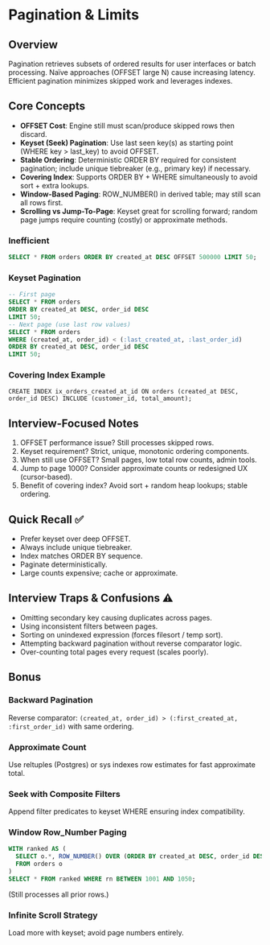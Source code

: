 # Pagination & Limits

## Overview
Pagination retrieves subsets of ordered results for user interfaces or batch processing. Naïve approaches (OFFSET large N) cause increasing latency. Efficient pagination minimizes skipped work and leverages indexes.

## Core Concepts
- **OFFSET Cost**: Engine still must scan/produce skipped rows then discard.
- **Keyset (Seek) Pagination**: Use last seen key(s) as starting point (WHERE key > last_key) to avoid OFFSET.
- **Stable Ordering**: Deterministic ORDER BY required for consistent pagination; include unique tiebreaker (e.g., primary key) if necessary.
- **Covering Index**: Supports ORDER BY + WHERE simultaneously to avoid sort + extra lookups.
- **Window-Based Paging**: ROW_NUMBER() in derived table; may still scan all rows first.
- **Scrolling vs Jump-To-Page**: Keyset great for scrolling forward; random page jumps require counting (costly) or approximate methods.

### Inefficient
```sql
SELECT * FROM orders ORDER BY created_at DESC OFFSET 500000 LIMIT 50;
```

### Keyset Pagination
```sql
-- First page
SELECT * FROM orders
ORDER BY created_at DESC, order_id DESC
LIMIT 50;
-- Next page (use last row values)
SELECT * FROM orders
WHERE (created_at, order_id) < (:last_created_at, :last_order_id)
ORDER BY created_at DESC, order_id DESC
LIMIT 50;
```

### Covering Index Example
`CREATE INDEX ix_orders_created_at_id ON orders (created_at DESC, order_id DESC) INCLUDE (customer_id, total_amount);`

## Interview-Focused Notes
1. OFFSET performance issue? Still processes skipped rows.
2. Keyset requirement? Strict, unique, monotonic ordering components.
3. When still use OFFSET? Small pages, low total row counts, admin tools.
4. Jump to page 1000? Consider approximate counts or redesigned UX (cursor-based).
5. Benefit of covering index? Avoid sort + random heap lookups; stable ordering.

## Quick Recall ✅
- Prefer keyset over deep OFFSET.
- Always include unique tiebreaker.
- Index matches ORDER BY sequence.
- Paginate deterministically.
- Large counts expensive; cache or approximate.

## Interview Traps & Confusions ⚠️
- Omitting secondary key causing duplicates across pages.
- Using inconsistent filters between pages.
- Sorting on unindexed expression (forces filesort / temp sort).
- Attempting backward pagination without reverse comparator logic.
- Over-counting total pages every request (scales poorly).

## Bonus
### Backward Pagination
Reverse comparator: `(created_at, order_id) > (:first_created_at, :first_order_id)` with same ordering.

### Approximate Count
Use reltuples (Postgres) or sys indexes row estimates for fast approximate total.

### Seek with Composite Filters
Append filter predicates to keyset WHERE ensuring index compatibility.

### Window Row_Number Paging
```sql
WITH ranked AS (
  SELECT o.*, ROW_NUMBER() OVER (ORDER BY created_at DESC, order_id DESC) AS rn
  FROM orders o
)
SELECT * FROM ranked WHERE rn BETWEEN 1001 AND 1050;
```
(Still processes all prior rows.)

### Infinite Scroll Strategy
Load more with keyset; avoid page numbers entirely.
